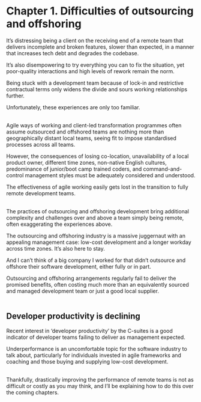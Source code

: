 # Chapter 1. Difficulties of outsourcing and offshoring

It’s distressing being a client on the receiving end of a remote team that delivers incomplete and broken features, slower than expected, in a manner that increases tech debt and degrades the codebase.

It’s also disempowering to try everything you can to fix the situation, yet poor-quality interactions and high levels of rework remain the norm.

Being stuck with a development team because of lock-in and restrictive contractual terms only widens the divide and sours working relationships further.

Unfortunately, these experiences are only too familiar.<br/><br/>


Agile ways of working and client-led transformation programmes often assume outsourced and offshored teams are nothing more than geographically distant local teams, seeing fit to impose standardised processes across all teams. 

However, the consequences of losing co-location, unavailability of a local product owner, different time zones, non-native English cultures, predominance of junior/boot camp trained coders, and command-and-control management styles must be adequately considered and understood.

The effectiveness of agile working easily gets lost in the transition to fully remote development teams.<br/><br/>


The practices of outsourcing and offshoring development bring additional complexity and challenges over and above a team simply being remote, often exaggerating the experiences above.

The outsourcing and offshoring industry is a massive juggernaut with an appealing management case: low-cost development and a longer workday across time zones. It’s also here to stay.

And I can’t think of a big company I worked for that didn’t outsource and offshore their software development, either fully or in part.

Outsourcing and offshoring arrangements regularly fail to deliver the promised benefits, often costing much more than an equivalently sourced and managed development team or just a good local supplier.<br/><br/>


## Developer productivity is declining

Recent interest in ‘developer productivity’ by the C-suites is a good indicator of developer teams failing to deliver as management expected.

Underperformance is an uncomfortable topic for the software industry to talk about, particularly for individuals invested in agile frameworks and coaching and those buying and supplying low-cost development.<br/><br/>


Thankfully, drastically improving the performance of remote teams is not as difficult or costly as you may think, and I’ll be explaining how to do this over the coming chapters.
